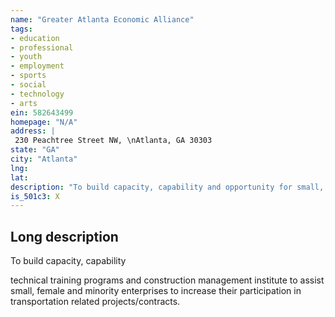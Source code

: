 ```yaml
---
name: "Greater Atlanta Economic Alliance"
tags:
- education
- professional
- youth
- employment
- sports
- social
- technology
- arts
ein: 582643499
homepage: "N/A"
address: |
 230 Peachtree Street NW, \nAtlanta, GA 30303
state: "GA"
city: "Atlanta"
lng: 
lat: 
description: "To build capacity, capability and opportunity for small, female and minority-owned enterprises within the construction and transportation. "
is_501c3: X
---
```


## Long description

To build capacity, capability
  
  technical training programs and construction management institute to assist small, female and minority enterprises to increase their participation in transportation related projects/contracts. 
